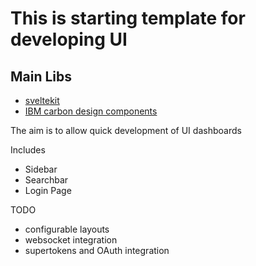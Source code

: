 # This is starting template for developing UI 

## Main Libs

- [sveltekit](https://kit.svelte.dev/)
- [IBM carbon design components ](https://svelte.carbondesignsystem.com/)


The aim is to allow quick development of UI dashboards

Includes
- Sidebar
- Searchbar
- Login Page

TODO

- configurable layouts
- websocket integration
- supertokens and OAuth integration
